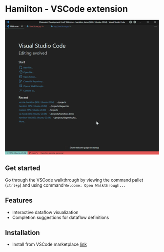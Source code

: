 # Hamilton - VSCode extension

![](resources/demo.gif)

## Get started
Go through the VSCode walkthrough by viewing the command pallet (`ctrl+p`) and using command `Welcome: Open Walkthrough...`

## Features
- Interactive dataflow visualization
- Completion suggestions for dataflow definitions

## Installation
- Install from VSCode marketplace [link](https://marketplace.visualstudio.com/items?itemName=ThierryJean.hamilton)
